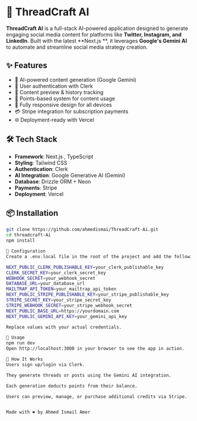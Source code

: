 # 🚀 ThreadCraft AI

**ThreadCraft AI** is a full-stack AI-powered application designed to generate engaging social media content for platforms like **Twitter, Instagram, and LinkedIn**. Built with the latest **Next.js **, it leverages **Google's Gemini AI** to automate and streamline social media strategy creation.

## ✨ Features

- 🔮 AI-powered content generation (Google Gemini)
- 🔐 User authentication with Clerk
- 📄 Content preview & history tracking
- 🎯 Points-based system for content usage
- 📱 Fully responsive design for all devices
- 💳 Stripe integration for subscription payments
- 🌐 Deployment-ready with Vercel

## 🛠️ Tech Stack

- **Framework**: Next.js , TypeScript
- **Styling**: Tailwind CSS
- **Authentication**: Clerk
- **AI Integration**: Google Generative AI (Gemini)
- **Database**: Drizzle ORM + Neon
- **Payments**: Stripe
- **Deployment**: Vercel

## 📦 Installation

```bash
git clone https://github.com/ahmedismai/ThreadCraft-Ai.git
cd threadcraft-Ai
npm install

🔧 Configuration
Create a .env.local file in the root of the project and add the following:

NEXT_PUBLIC_CLERK_PUBLISHABLE_KEY=your_clerk_publishable_key  
CLERK_SECRET_KEY=your_clerk_secret_key  
WEBHOOK_SECRET=your_webhook_secret  
DATABASE_URL=your_database_url  
MAILTRAP_API_TOKEN=your_mailtrap_api_token  
NEXT_PUBLIC_STRIPE_PUBLISHABLE_KEY=your_stripe_publishable_key  
STRIPE_SECRET_KEY=your_stripe_secret_key  
STRIPE_WEBHOOK_SECRET=your_stripe_webhook_secret  
NEXT_PUBLIC_BASE_URL=https://yourdomain.com  
NEXT_PUBLIC_GEMINI_API_KEY=your_gemini_api_key  

Replace values with your actual credentials.

🚀 Usage
npm run dev
Open http://localhost:3000 in your browser to see the app in action.

🧠 How It Works
Users sign up/login via Clerk.

They generate threads or posts using the Gemini AI integration.

Each generation deducts points from their balance.

Users can preview, manage, or purchase additional credits via Stripe.


Made with ❤️ by Ahmed Ismail Amer
